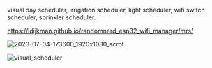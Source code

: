 visual day scheduler, irrigation scheduler, light scheduler, wifi switch scheduler, sprinkler scheduler.

https://ldijkman.github.io/randomnerd_esp32_wifi_manager/mrs/


![2023-07-04-173600_1920x1080_scrot](https://github.com/ldijkman/randomnerd_esp32_wifi_manager/assets/45427770/c2831def-4006-4fa7-bdce-b76040043191)

![visual_scheduler](https://github.com/ldijkman/randomnerd_esp32_wifi_manager/assets/45427770/0afed84a-f8ba-45ab-8463-8cb323f8e2bb)
